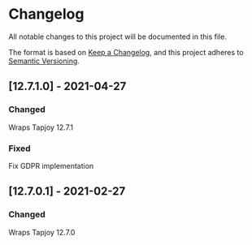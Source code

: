 # Changelog
All notable changes to this project will be documented in this file.

The format is based on [Keep a Changelog](https://keepachangelog.com/en/1.0.0/), and this project adheres to [Semantic Versioning](https://semver.org/spec/v2.0.0.html).

## [12.7.1.0] - 2021-04-27

### Changed
Wraps Tapjoy 12.7.1

### Fixed
Fix GDPR implementation

## [12.7.0.1] - 2021-02-27

### Changed
Wraps Tapjoy 12.7.0
